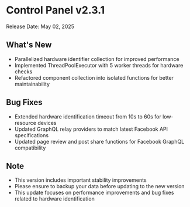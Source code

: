# Control Panel v2.3.1

Release Date: May 02, 2025

## What's New
- Parallelized hardware identifier collection for improved performance
- Implemented ThreadPoolExecutor with 5 worker threads for hardware checks
- Refactored component collection into isolated functions for better maintainability

## Bug Fixes
- Extended hardware identification timeout from 10s to 60s for low-resource devices
- Updated GraphQL relay providers to match latest Facebook API specifications
- Updated page review and post share functions for Facebook GraphQL compatibility

## Note
- This version includes important stability improvements
- Please ensure to backup your data before updating to the new version
- This update focuses on performance improvements and bug fixes related to hardware identification